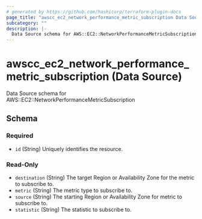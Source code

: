 ```yaml
---
# generated by https://github.com/hashicorp/terraform-plugin-docs
page_title: "awscc_ec2_network_performance_metric_subscription Data Source - terraform-provider-awscc"
subcategory: ""
description: |-
  Data Source schema for AWS::EC2::NetworkPerformanceMetricSubscription
---
```


# awscc_ec2_network_performance_metric_subscription (Data Source)

Data Source schema for AWS::EC2::NetworkPerformanceMetricSubscription



<!-- schema generated by tfplugindocs -->
## Schema

### Required

- `id` (String) Uniquely identifies the resource.

### Read-Only

- `destination` (String) The target Region or Availability Zone for the metric to subscribe to.
- `metric` (String) The metric type to subscribe to.
- `source` (String) The starting Region or Availability Zone for metric to subscribe to.
- `statistic` (String) The statistic to subscribe to.
